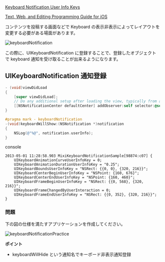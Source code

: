 [Keyboard Notification User Info Keys](http://developer.apple.com/library/ios/documentation/uikit/reference/UIWindow_Class/UIWindowClassReference/UIWindowClassReference.html#//apple_ref/doc/constant_group/Keyboard_Notification_User_Info_Keys)

[Text, Web, and Editing Programming Guide for iOS](http://developer.apple.com/library/ios/documentation/StringsTextFonts/Conceptual/TextAndWebiPhoneOS/TextAndWebiPhoneOS.pdf)

コンテンツを投稿する画面などで Keyboard の表示非表示によってレイアウトを変更する必要がある場面があります。

![keyboardNotification](https://raw.github.com/mixi-inc/iOSTraining/master/Doc/Images/5.4/keyboardNotification.png)

この際に、UIKeyboardNotification に登録することで、登録したオブジェクトで keyboard 通知を受け取ることが出来るようになります。

## UIKeyboardNotification 通知登録
```objective-c
- (void)viewDidLoad
{
    [super viewDidLoad];
	// Do any additional setup after loading the view, typically from a nib.
    [[NSNotificationCenter defaultCenter] addObserver:self selector:@selector(keyboardWillShow:) name:UIKeyboardWillShowNotification object:nil];
}

#pragma mark - keyboardNotification
-(void)keyboardWillShow:(NSNotification *)notification
{
    NSLog(@"%@", notification.userInfo);
}

```

console
```
2013-05-01 11:28:58.903 MixiKeyboardNotificationSample[98874:c07] {
    UIKeyboardAnimationCurveUserInfoKey = 0;
    UIKeyboardAnimationDurationUserInfoKey = "0.25";
    UIKeyboardBoundsUserInfoKey = "NSRect: {{0, 0}, {320, 216}}";
    UIKeyboardCenterBeginUserInfoKey = "NSPoint: {160, 676}";
    UIKeyboardCenterEndUserInfoKey = "NSPoint: {160, 460}";
    UIKeyboardFrameBeginUserInfoKey = "NSRect: {{0, 568}, {320, 216}}";
    UIKeyboardFrameChangedByUserInteraction = 0;
    UIKeyboardFrameEndUserInfoKey = "NSRect: {{0, 352}, {320, 216}}";
}
```

### 問題
下の図の仕様を満たすアプリケーションを作成してください。

![keyboardNotificationPractice](https://raw.github.com/mixi-inc/iOSTraining/master/Doc/Images/5.4/keyboardNotificationPractice.png)

**ポイント**
- keyboardWillHide という通知名でキーボード非表示通知登録